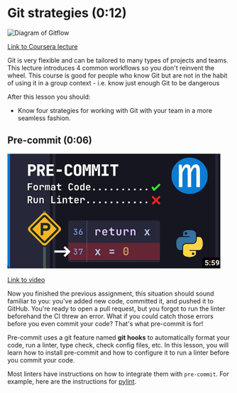 # Git strategies (0:12)

![Diagram of Gitflow](../images/3c50c2d4bb542dafb3c74ba45eaeb0d59f7ef47f1a80e74407f793ceda01e17a.png)

[Link to Coursera lecture](https://www.coursera.org/lecture/version-control-with-git/git-workflows-JdGxA)

Git is very flexible and can be tailored to many types of projects and teams. This lecture introduces 4 common workflows so you don't reinvent the wheel. This course is good for people who know Git but are not in the habit of using it in a group context - i.e. know just enough Git to be dangerous

After this lesson you should:

- Know four strategies for working with Git with your team in a more seamless fashion.

## Pre-commit (0:06)

![Pre-commit cover](../images/pre-commit-cover.png)

[Link to video](https://www.youtube.com/watch?v=psjz6rwzMdk)

Now you finished the previous assignment, this situation should sound familiar to you: you've added new code, committed it, and pushed it to GitHub. You're ready to open a pull request, but you forgot to run the linter beforehand the CI threw an error. What if you could catch those errors before you even commit your code? That's what pre-commit is for!

Pre-commit uses a git feature named **git hooks** to automatically format your code, run a linter, type check, check config files, etc. In this lesson, you will learn how to install pre-commit and how to configure it to run a linter before you commit your code.

Most linters have instructions on how to integrate them with `pre-commit`. For example, here are the instructions for [pylint](https://pylint.pycqa.org/en/latest/user_guide/installation/pre-commit-integration.html).
